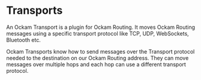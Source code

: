 # Transports

An Ockam Transport is a plugin for Ockam Routing. It moves Ockam Routing messages using a specific transport protocol like TCP, UDP, WebSockets, Bluetooth etc.

Ockam Transports know how to send messages over the Transport protocol needed to the destination on our Ockam Routing address. They can move messages over multiple hops and each hop can use a different transport protocol.
